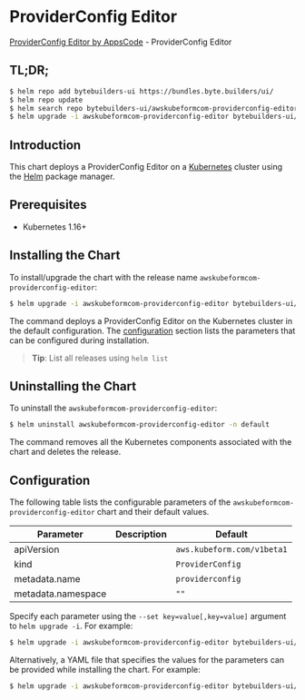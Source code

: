 # ProviderConfig Editor

[ProviderConfig Editor by AppsCode](https://byte.builders) - ProviderConfig Editor

## TL;DR;

```bash
$ helm repo add bytebuilders-ui https://bundles.byte.builders/ui/
$ helm repo update
$ helm search repo bytebuilders-ui/awskubeformcom-providerconfig-editor --version=v0.4.18
$ helm upgrade -i awskubeformcom-providerconfig-editor bytebuilders-ui/awskubeformcom-providerconfig-editor -n default --create-namespace --version=v0.4.18
```

## Introduction

This chart deploys a ProviderConfig Editor on a [Kubernetes](http://kubernetes.io) cluster using the [Helm](https://helm.sh) package manager.

## Prerequisites

- Kubernetes 1.16+

## Installing the Chart

To install/upgrade the chart with the release name `awskubeformcom-providerconfig-editor`:

```bash
$ helm upgrade -i awskubeformcom-providerconfig-editor bytebuilders-ui/awskubeformcom-providerconfig-editor -n default --create-namespace --version=v0.4.18
```

The command deploys a ProviderConfig Editor on the Kubernetes cluster in the default configuration. The [configuration](#configuration) section lists the parameters that can be configured during installation.

> **Tip**: List all releases using `helm list`

## Uninstalling the Chart

To uninstall the `awskubeformcom-providerconfig-editor`:

```bash
$ helm uninstall awskubeformcom-providerconfig-editor -n default
```

The command removes all the Kubernetes components associated with the chart and deletes the release.

## Configuration

The following table lists the configurable parameters of the `awskubeformcom-providerconfig-editor` chart and their default values.

|     Parameter      | Description |                Default                |
|--------------------|-------------|---------------------------------------|
| apiVersion         |             | <code>aws.kubeform.com/v1beta1</code> |
| kind               |             | <code>ProviderConfig</code>           |
| metadata.name      |             | <code>providerconfig</code>           |
| metadata.namespace |             | <code>""</code>                       |


Specify each parameter using the `--set key=value[,key=value]` argument to `helm upgrade -i`. For example:

```bash
$ helm upgrade -i awskubeformcom-providerconfig-editor bytebuilders-ui/awskubeformcom-providerconfig-editor -n default --create-namespace --version=v0.4.18 --set apiVersion=aws.kubeform.com/v1beta1
```

Alternatively, a YAML file that specifies the values for the parameters can be provided while
installing the chart. For example:

```bash
$ helm upgrade -i awskubeformcom-providerconfig-editor bytebuilders-ui/awskubeformcom-providerconfig-editor -n default --create-namespace --version=v0.4.18 --values values.yaml
```
